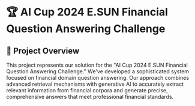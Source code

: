 # 🏆 AI Cup 2024 E.SUN Financial Question Answering Challenge

## 📝 Project Overview

This project represents our solution for the "AI Cup 2024 E.SUN Financial Question Answering Challenge." We've developed a sophisticated system focused on financial domain question answering. Our approach combines advanced retrieval mechanisms with generative AI to accurately extract relevant information from financial corpora and generate precise, comprehensive answers that meet professional financial standards.
